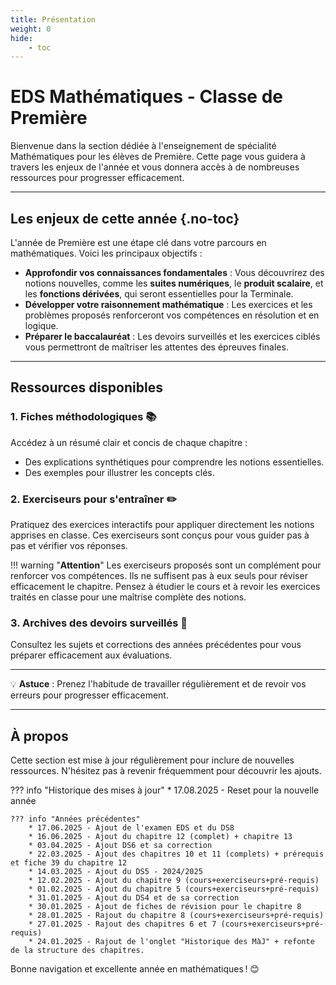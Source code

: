 ```yaml
---
title: Présentation
weight: 0
hide: 
    - toc
---
```


# EDS Mathématiques - Classe de Première

Bienvenue dans la section dédiée à l'enseignement de spécialité Mathématiques pour les élèves de Première. Cette page vous guidera à travers les enjeux de l'année et vous donnera accès à de nombreuses ressources pour progresser efficacement.

---

## Les enjeux de cette année {.no-toc}

L'année de Première est une étape clé dans votre parcours en mathématiques. Voici les principaux objectifs :

- **Approfondir vos connaissances fondamentales** : Vous découvrirez des notions nouvelles, comme les **suites numériques**, le **produit scalaire**, et les **fonctions dérivées**, qui seront essentielles pour la Terminale.
- **Développer votre raisonnement mathématique** : Les exercices et les problèmes proposés renforceront vos compétences en résolution et en logique.
- **Préparer le baccalauréat** : Les devoirs surveillés et les exercices ciblés vous permettront de maîtriser les attentes des épreuves finales.

---

## Ressources disponibles

### 1. **Fiches méthodologiques 📚**
Accédez à un résumé clair et concis de chaque chapitre :

* Des explications synthétiques pour comprendre les notions essentielles.
* Des exemples pour illustrer les concepts clés.

### 2. **Exerciseurs pour s'entraîner ✏️**
Pratiquez des exercices interactifs pour appliquer directement les notions apprises en classe. Ces exerciseurs sont conçus pour vous guider pas à pas et vérifier vos réponses.

!!! warning "**Attention**" 
    Les exerciseurs proposés sont un complément pour renforcer vos compétences. Ils ne suffisent pas à eux seuls pour réviser efficacement le chapitre. Pensez à étudier le cours et à revoir les exercices traités en classe pour une maîtrise complète des notions.

### 3. **Archives des devoirs surveillés 📄**
Consultez les sujets et corrections des années précédentes pour vous préparer efficacement aux évaluations.

---

💡 **Astuce** : Prenez l'habitude de travailler régulièrement et de revoir vos erreurs pour progresser efficacement.

---

## À propos
Cette section est mise à jour régulièrement pour inclure de nouvelles ressources. N'hésitez pas à revenir fréquemment pour découvrir les ajouts.

??? info "Historique des mises à jour"
    * 17.08.2025 - Reset pour la nouvelle année

    ??? info "Années précédentes"
        * 17.06.2025 - Ajout de l'examen EDS et du DS8
        * 16.06.2025 - Ajout du chapitre 12 (complet) + chapitre 13
        * 03.04.2025 - Ajout DS6 et sa correction
        * 22.03.2025 - Ajout des chapitres 10 et 11 (complets) + prérequis et fiche 39 du chapitre 12
        * 14.03.2025 - Ajout du DS5 - 2024/2025
        * 12.02.2025 - Ajout du chapitre 9 (cours+exerciseurs+pré-requis)
        * 01.02.2025 - Ajout du chapitre 5 (cours+exerciseurs+pré-requis)
        * 31.01.2025 - Ajout du DS4 et de sa correction
        * 30.01.2025 - Ajout de fiches de révision pour le chapitre 8
        * 28.01.2025 - Rajout du chapitre 8 (cours+exerciseurs+pré-requis)
        * 27.01.2025 - Rajout des chapitres 6 et 7 (cours+exerciseurs+pré-requis)
        * 24.01.2025 - Rajout de l'onglet "Historique des MàJ" + refonte de la structure des chapitres.



Bonne navigation et excellente année en mathématiques ! 😊